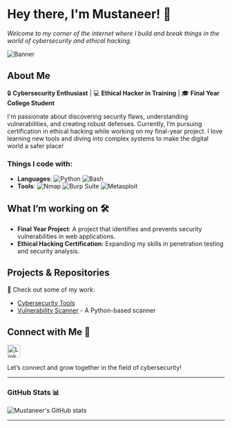 # **Hey there, I'm Mustaneer! 👋**  
*Welcome to my corner of the internet where I build and break things in the world of cybersecurity and ethical hacking.*

![Banner](https://www.canva.com/design/DAGOYyt-k1g/O2v6Cc0_IAjYD6HrZk5g9g/edit?utm_content=DAGOYyt-k1g&utm_campaign=designshare&utm_medium=link2&utm_source=sharebutton)

## **About Me**

🔒 **Cybersecurity Enthusiast** | 💻 **Ethical Hacker in Training** | 🎓 **Final Year College Student**

I'm passionate about discovering security flaws, understanding vulnerabilities, and creating robust defenses. Currently, I’m pursuing certification in ethical hacking while working on my final-year project. I love learning new tools and diving into complex systems to make the digital world a safer place!

### **Things I code with:**
- **Languages**: ![Python](https://img.shields.io/badge/Python-3670A0?style=for-the-badge&logo=python&logoColor=ffdd54) ![Bash](https://img.shields.io/badge/Bash-4EAA25?style=for-the-badge&logo=gnu-bash&logoColor=white)
- **Tools**: ![Nmap](https://img.shields.io/badge/Nmap-4682B4?style=for-the-badge&logo=nmap&logoColor=white) ![Burp Suite](https://img.shields.io/badge/Burp_Suite-FF6F00?style=for-the-badge&logo=burpsuite&logoColor=white) ![Metasploit](https://img.shields.io/badge/Metasploit-20B2AA?style=for-the-badge)

## **What I’m working on** 🛠️
- **Final Year Project**: A project that identifies and prevents security vulnerabilities in web applications.
- **Ethical Hacking Certification**: Expanding my skills in penetration testing and security analysis.

## **Projects & Repositories**

🚀 Check out some of my work:
- [Cybersecurity Tools](https://github.com/your-username/repo) 
- [Vulnerability Scanner](https://github.com/your-username/repo) - A Python-based scanner

## **Connect with Me** 🤝  
<a href="https://www.linkedin.com/in/your-profile/">
    <img src="https://upload.wikimedia.org/wikipedia/commons/c/ca/LinkedIn_logo_initials.png" alt="LinkedIn" width="30" height="30"/>
</a>

Let’s connect and grow together in the field of cybersecurity!

---

### **GitHub Stats** 📊  
![Mustaneer's GitHub stats](https://github-readme-stats.vercel.app/api?username=your-username&show_icons=true&theme=radical)

---
